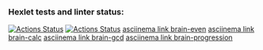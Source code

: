 ### Hexlet tests and linter status:
[![Actions Status](https://github.com/shmexGit/frontend-project-lvl1/workflows/hexlet-check/badge.svg)](https://github.com/shmexGit/frontend-project-lvl1/actions)
[![Actions Status](https://github.com/shmexGit/frontend-project-lvl1/workflows/my-check/badge.svg)](https://github.com/shmexGit/frontend-project-lvl1/actions)
[asciinema link brain-even](https://asciinema.org/a/hn0Ggqd5PQ9vMv0Ob35gSjATB)
[asciinema link brain-calc](https://asciinema.org/a/JNvSNBWTYv0Ty1qcN4IVuIWsR)
[asciinema link brain-gcd](https://asciinema.org/a/xDTUY8ofN4xfkqAHrJlcNMcwh)
[asciinema link brain-progression](https://asciinema.org/a/dbABOv7JEGgJsR74meSXU0fdl)